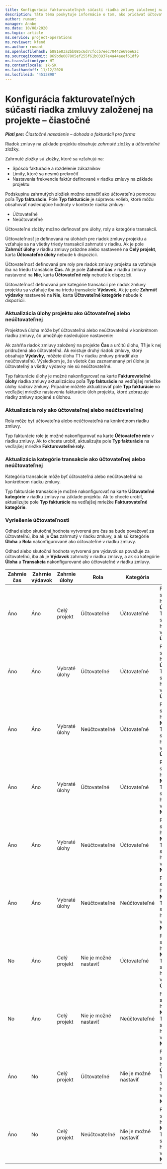 ```yaml
---
title: Konfigurácia fakturovateľných súčastí riadka zmluvy založenej na projekte – čiastočné
description: Táto téma poskytuje informácie o tom, ako pridávať účtovateľné zložky do riadkov zmluvy v Project Operations.
author: rumant
manager: Annbe
ms.date: 10/08/2020
ms.topic: article
ms.service: project-operations
ms.reviewer: kfend
ms.author: rumant
ms.openlocfilehash: b881e03a2bb085c6d7cfccb7eec70442e696e62c
ms.sourcegitcommit: 869bde007805ef255f61b03937e4a44aeef61df9
ms.translationtype: HT
ms.contentlocale: sk-SK
ms.lasthandoff: 11/12/2020
ms.locfileid: "4513898"
---
```

# <a name="configure-chargeable-components-of-a-project-based-contract-line---lite"></a>Konfigurácia fakturovateľných súčastí riadka zmluvy založenej na projekte – čiastočné

_**Platí pre:** Čiastočné nasadenie – dohoda o fakturácii pro forma_

Riadok zmluvy na základe projektu obsahuje *zahrnuté* zložky a *účtovateľné* zložky.

Zahrnuté zložky sú zložky, ktoré sa vzťahujú na:

  - Spôsob fakturácie a rozdelenie zákazníkov
  - Limity, ktoré sa nesmú prekročiť 
  - Nastavenia frekvencie faktúr definované v riadku zmluvy na základe projektu

Podskupinu zahrnutých zložiek možno označiť ako účtovateľnú pomocou poľa **Typ fakturácie**. Pole **Typ fakturácie** je súpravou volieb, ktoré môžu obsahovať nasledujúce hodnoty v kontexte riadka zmluvy:

  - Účtovateľné
  - Neúčtovateľné

Účtovateľné zložky možno definovať pre úlohy, roly a kategórie transakcií.

Účtovateľnosť je definovaná na úlohách pre riadok zmluvy projektu a vzťahuje sa na všetky triedy transakcií zahrnuté v riadku. Ak je pole **Zahrnúť úlohy** v riadku zmluvy prázdne alebo nastavené na **Celý projekt**, karta **Účtovateľné úlohy** nebude k dispozícii.

Účtovateľnosť definovaná pre roly pre riadok zmluvy projektu sa vzťahuje iba na triedu transakcie **Čas**. Ak je pole **Zahrnúť čas** v riadku zmluvy nastavené na **Nie**, karta **Účtovateľné roly** nebude k dispozícii.

Účtovateľnosť definovaná pre kategórie transakcií pre riadok zmluvy projektu sa vzťahuje iba na triedu transakcie **Výdavok**. Ak je pole **Zahrnúť výdavky** nastavené na **Nie**, karta **Účtovateľné kategórie** nebude k dispozícii.

### <a name="update-a-project-task-as-chargeable-or-non-chargeable"></a>Aktualizácia úlohy projektu ako účtovateľnej alebo neúčtovateľnej

Projektová úloha môže byť účtovateľná alebo neúčtovateľná v konkrétnom riadku zmluvy, čo umožňuje nasledujúce nastavenie:

Ak zahŕňa riadok zmluvy založený na projekte **Čas** a určitú úlohu, **T1** je k nej pridružená ako účtovateľná. Ak existuje druhý riadok zmluvy, ktorý obsahuje **Výdavky**, môžete úlohu T1 v riadku zmluvy priradiť ako neúčtovateľnú. Výsledkom je, že všetok čas zaznamenaný pri úlohe je účtovateľný a všetky výdavky nie sú neúčtovateľné.

Typ fakturácie úlohy je možné nakonfigurovať na karte **Fakturovateľné úlohy** riadka zmluvy aktualizáciou poľa **Typ fakturácie** na vedľajšej mriežke úlohy riadkov zmluvy. Prípadne môžete aktualizovať pole **Typ fakturácie** vo vedľajšej mriežke nastavenia fakturácie úloh projektu, ktoré zobrazuje riadky zmluvy spojené s úlohou.

### <a name="update-a-role-as-chargeable-or-non-chargeable"></a>Aktualizácia roly ako účtovateľnej alebo neúčtovateľnej

Rola môže byť účtovateľná alebo neúčtovateľná na konkrétnom riadku zmluvy.

Typ fakturácie role je možné nakonfigurovať na karte **Účtovateľné role** v riadku zmluvy. Ak to chcete urobiť, aktualizujte pole **Typ fakturácie** na vedľajšej mriežke **Fakturovateľné roly**.

### <a name="update-a-transaction-category-as-chargeable-or-non-chargeable"></a>Aktualizácia kategórie transakcie ako účtovateľnej alebo neúčtovateľnej

Kategória transakcie môže byť účtovateľná alebo neúčtovateľná na konkrétnom riadku zmluvy.

Typ fakturácie transakcie je možné nakonfigurovať na karte **Účtovateľné kategórie** v riadku zmluvy na základe projektu. Ak to chcete urobiť, aktualizujte pole **Typ fakturácie** na vedľajšej mriežke **Fakturovateľné kategórie**.

### <a name="resolve-chargeability"></a>Vyriešenie účtovateľnosti

Odhad alebo skutočná hodnota vytvorená pre čas sa bude považovať za účtovateľnú, iba ak je **Čas** zahrnutý v riadku zmluvy, a ak sú kategórie **Úloha** a **Rola** nakonfigurované ako účtovateľné v riadku zmluvy.

Odhad alebo skutočná hodnota vytvorená pre výdavok sa považuje za účtovateľnú, iba ak je **Výdavok** zahrnutý v riadku zmluvy, a ak sú kategórie **Úloha** a **Transakcia** nakonfigurované ako účtovateľné v riadku zmluvy.


| Zahrnie čas | Zahrnie výdavok | Zahrnie úlohy | Rola           | Kategória       | Úloha                                                                                                      |
|---------------|------------------|----------------|----------------|----------------|-----------------------------------------------------------------------------------------------------------|
| Áno           | Áno              | Celý projekt | Účtovateľné     | Účtovateľné     | Fakturácia skutočnej hodnoty času: **Účtovateľné** </br> Typ fakturácie skutočnej hodnoty výdavku: **Účtovateľné**           |
| Áno           | Áno              | Vybraté úlohy | Účtovateľné     | Účtovateľné     | Fakturácia skutočnej hodnoty času: **Účtovateľné** </br> Typ fakturácie skutočnej hodnoty výdavku: **Účtovateľné**           |
| Áno           | Áno              | Vybraté úlohy | Neúčtovateľné | Účtovateľné     | Fakturácia skutočnej hodnoty času: **Neúčtovateľné** </br> Typ fakturácie skutočnej hodnoty výdavku: **Účtovateľné**       |
| Áno           | Áno              | Vybraté úlohy | Účtovateľné     | Účtovateľné     | Fakturácia skutočnej hodnoty času: **Neúčtovateľné** </br> Typ fakturácie skutočnej hodnoty výdavku:   **Neúčtovateľné** |
| Áno           | Áno              | Vybraté úlohy | Neúčtovateľné | Účtovateľné     | Fakturácia skutočnej hodnoty času: **Neúčtovateľné** </br> Typ fakturácie skutočnej hodnoty výdavku:   **Neúčtovateľné** |
| Áno           | Áno              | Vybraté úlohy | Neúčtovateľné | Neúčtovateľné | Fakturácia skutočnej hodnoty času: **Neúčtovateľné** </br> Typ fakturácie skutočnej hodnoty výdavku:   **Neúčtovateľné** |
| No            | Áno              | Celý projekt | Nie je možné nastaviť   | Účtovateľné     | Fakturácia skutočnej hodnoty času: **Nedostupné**</br>Typ fakturácie skutočnej hodnoty výdavku: **Účtovateľné**          |
| No            | Áno              | Celý projekt | Nie je možné nastaviť   | Neúčtovateľné | Fakturácia skutočnej hodnoty času: **Nedostupné**</br> Typ fakturácie skutočnej hodnoty výdavku: **Neúčtovateľné**     |
| Áno           | No               | Celý projekt | Účtovateľné     | Nie je možné nastaviť   | Fakturácia skutočnej hodnoty času: **Účtovateľné** </br> Typ fakturácie skutočnej hodnoty výdavku: **Nedostupné**        |
| Áno           | No               | Celý projekt | Neúčtovateľné | Nie je možné nastaviť   | Fakturácia skutočnej hodnoty času: **Neúčtovateľné** </br>Typ fakturácie skutočnej hodnoty výdavku: **Nedostupné**   |
